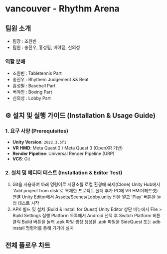 # vancouver - Rhythm Arena

## 팀원 소개
- 팀장 : 조원빈
- 팀원 : 송진우, 홍성필, 버야짇, 신의성
### 역할 분배
- 조원빈 : Tabletennis Part
- 송진우 : Rhythem Judgement && Beat
- 홍성필 : Baseball Part
- 버야짇 : Boxing Part
- 신의성 : Lobby Part


## ⚙️ 설치 및 실행 가이드 (Installation & Usage Guide)

### 1. 요구 사양 (Prerequisites)
- **Unity Version**: `2022.3.5f1`
- **VR HMD**: Meta Quest 2 / Meta Quest 3 (OpenXR 기반)
- **Render Pipeline**: Universal Render Pipeline (URP)
- **VCS**: Git

### 2. 설치 및 에디터 테스트 (Installation & Editor Test)
1. Git을 사용하여 아래 명령어로 저장소를 로컬 환경에 복제(Clone)
Unity Hub에서 'Add project from disk'로 복제한 프로젝트 폴더 추가
PC에 VR HMD(헤드셋) 연결
Unity Editor에서 Assets/Scenes/Lobby.unity 씬을 열고 'Play' 버튼을 눌러 테스트 시작
3. APK 빌드 및 설치 (Build & Install for Quest)
Unity Editor 상단 메뉴에서 File > Build Settings 실행
Platform 목록에서 Android 선택 후 Switch Platform 버튼 클릭
Build 버튼을 눌러 .apk 파일 생성
생성된 .apk 파일을 SideQuest 또는 adb install 명령어를 통해 기기에 설치

## 전체 플로우 차트


